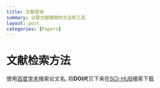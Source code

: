 ```yaml
---
title: 文献查询
summary: 记录文献搜索的方法和工具
layout: post
categories: [Papers]
---
```


# 文献检索方法

使用[百度学术](https://xueshu.baidu.com/)搜索论文名, 将**DOI**拷贝下来在[SCI-HUB](https://www.scihub.net.cn/sci-hub/)搜索下载